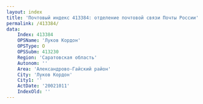 ```yaml
---
layout: index
title: 'Почтовый индекс 413384: отделение почтовой связи Почты России'
permalink: /413384/
data:
    Index: 413384
    OPSName: 'Луков Кордон'
    OPSType: О
    OPSSubm: 413230
    Region: 'Саратовская область'
    Autonom: ''
    Area: 'Александрово-Гайский район'
    City: 'Луков Кордон'
    City1: ''
    ActDate: '20021011'
    IndexOld: ''
---
```

